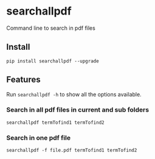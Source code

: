 # searchallpdf

Command line to search in pdf files
## Install
```pip install searchallpdf --upgrade```

## Features

Run ```searchallpdf -h``` to show all the options available.

### Search in all pdf files in current and sub folders

```searchallpdf termTofind1 termTofind2```

### Search in one pdf file

```searchallpdf -f file.pdf termTofind1 termTofind2```
